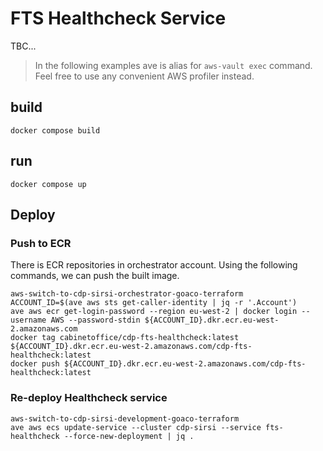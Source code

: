 # FTS Healthcheck Service

TBC...

> In the following examples ave is alias for `aws-vault exec` command.
Feel free to use any convenient AWS profiler instead.

## build

```shell
docker compose build
```

## run

```shell
docker compose up

```

## Deploy

### Push to ECR

There is ECR repositories in orchestrator account. Using the following commands, we can push the built image.

```shell
aws-switch-to-cdp-sirsi-orchestrator-goaco-terraform
ACCOUNT_ID=$(ave aws sts get-caller-identity | jq -r '.Account')
ave aws ecr get-login-password --region eu-west-2 | docker login --username AWS --password-stdin ${ACCOUNT_ID}.dkr.ecr.eu-west-2.amazonaws.com
docker tag cabinetoffice/cdp-fts-healthcheck:latest ${ACCOUNT_ID}.dkr.ecr.eu-west-2.amazonaws.com/cdp-fts-healthcheck:latest
docker push ${ACCOUNT_ID}.dkr.ecr.eu-west-2.amazonaws.com/cdp-fts-healthcheck:latest
```

### Re-deploy Healthcheck service

```shell
aws-switch-to-cdp-sirsi-development-goaco-terraform
ave aws ecs update-service --cluster cdp-sirsi --service fts-healthcheck --force-new-deployment | jq .
```
